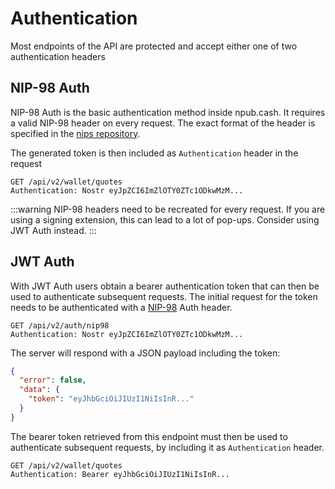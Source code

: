 # Authentication

Most endpoints of the API are protected and accept either one of two authentication headers

## NIP-98 Auth

NIP-98 Auth is the basic authentication method inside npub.cash.
It requires a valid NIP-98 header on every request.
The exact format of the header is specified in the [nips repository](https://github.com/nostr-protocol/nips/blob/master/98.md).

The generated token is then included as `Authentication` header in the request

```
GET /api/v2/wallet/quotes
Authentication: Nostr eyJpZCI6ImZlOTY0ZTc1ODkwMzM...
```

:::warning
NIP-98 headers need to be recreated for every request.
If you are using a signing extension, this can lead to a lot of pop-ups.
Consider using JWT Auth instead.
:::

## JWT Auth

With JWT Auth users obtain a bearer authentication token that can then be used to
authenticate subsequent requests. The initial request for the token needs to be authenticated
with a [NIP-98](#nip-98-auth) Auth header.

```
GET /api/v2/auth/nip98
Authentication: Nostr eyJpZCI6ImZlOTY0ZTc1ODkwMzM...
```

The server will respond with a JSON payload including the token:

```json
{
  "error": false,
  "data": {
    "token": "eyJhbGciOiJIUzI1NiIsInR..."
  }
}
```

The bearer token retrieved from this endpoint must then be used to authenticate subsequent
requests, by including it as `Authentication` header.

```
GET /api/v2/wallet/quotes
Authentication: Bearer eyJhbGciOiJIUzI1NiIsInR...
```
